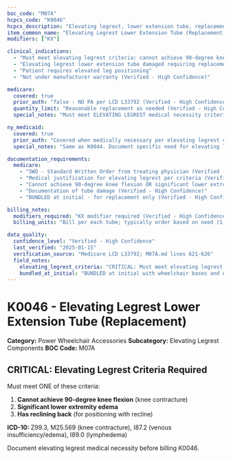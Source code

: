 ```yaml
---
boc_code: "M07A"
hcpcs_code: "K0046"
hcpcs_description: "Elevating legrest, lower extension tube, replacement only, each"
item_common_name: "Elevating Legrest Lower Extension Tube (Replacement)"
modifiers: ["KX"]

clinical_indications:
  - "Must meet elevating legrest criteria: cannot achieve 90-degree knee flexion OR significant lower extremity edema OR has reclining back"
  - "Elevating legrest lower extension tube damaged requiring replacement"
  - "Patient requires elevated leg positioning"
  - "Not under manufacturer warranty (Verified - High Confidence)"

medicare:
  covered: true
  prior_auth: "false - NO PA per LCD L33792 (Verified - High Confidence)"
  quantity_limit: "Reasonable replacement as needed (Verified - High Confidence)"
  special_notes: "Must meet ELEVATING LEGREST medical necessity criteria before billing this component. BUNDLED at initial with wheelchair bases and elevating legrests - cannot bill separately at initial. Only billable as replacement. KX modifier required. Face-to-face if with new power wheelchair (not for replacement alone). PT/OT evaluation not required. RESNA ATP not required. (Verified - High Confidence)"

ny_medicaid:
  covered: true
  prior_auth: "Covered when medically necessary per elevating legrest criteria (Under Review - High Confidence)"
  special_notes: "Same as K0044. Document specific need for elevating legrest. Requires signed fiscal order. (Verified - High Confidence)"

documentation_requirements:
  medicare:
    - "SWO - Standard Written Order from treating physician (Verified - High Confidence)"
    - "Medical justification for elevating legrest per criteria (Verified - High Confidence)"
    - "Cannot achieve 90-degree knee flexion OR significant lower extremity edema OR has reclining back (Verified - High Confidence)"
    - "Documentation of tube damage (Verified - High Confidence)"
    - "BUNDLED at initial - for replacement only (Verified - High Confidence)"

billing_notes:
  modifiers_required: "KX modifier required (Verified - High Confidence)"
  billing_units: "Bill per each tube; typically order based on need (1 or 2) (Verified - High Confidence)"

data_quality:
  confidence_level: "Verified - High Confidence"
  last_verified: "2025-01-15"
  verification_source: "Medicare LCD L33792; M07A.md lines 621-626"
  field_notes:
    elevating_legrest_criteria: "CRITICAL: Must meet elevating legrest medical necessity criteria. Source: 'Must meet elevating legrest criteria: cannot achieve 90-degree knee flexion OR significant lower extremity edema OR has reclining back' (M07A.md line 623). Cannot bill K0046 without documenting one of these criteria. Different from standard footrest (K0043) which doesn't require elevation criteria."
    bundled_at_initial: "BUNDLED at initial with wheelchair bases and elevating legrests. Source: 'BUNDLED at initial with wheelchair bases and elevating legrests; separately billable ONLY as replacement' (M07A.md line 625). Cannot bill at initial wheelchair issue."
---
```


# K0046 - Elevating Legrest Lower Extension Tube (Replacement)

**Category:** Power Wheelchair Accessories
**Subcategory:** Elevating Legrest Components
**BOC Code:** M07A

## CRITICAL: Elevating Legrest Criteria Required

Must meet ONE of these criteria:
1. **Cannot achieve 90-degree knee flexion** (knee contracture)
2. **Significant lower extremity edema** 
3. **Has reclining back** (for positioning with recline)

**ICD-10:** Z99.3, M25.569 (knee contracture), I87.2 (venous insufficiency/edema), I89.0 (lymphedema)

Document elevating legrest medical necessity before billing K0046.
